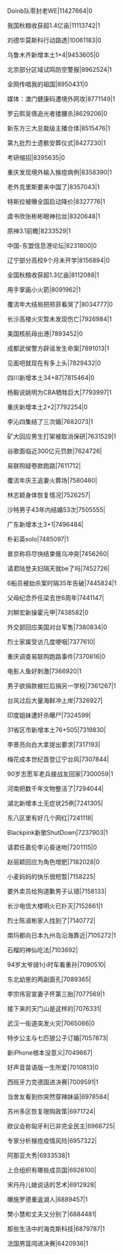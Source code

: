 Doinb队零封老WE|11427664|0

我国秋粮收获超1.4亿亩|11113742|1

刘德华莫斯科行动路透|10061183|0

乌鲁木齐新增本土1+4|9453605|0

北京部分区域试鸣防空警报|8962524|1

全网传唱我的祖国|8950431|0

媒体：澳门健康码遭境外网攻|8771149|1

罗云熙吴倩追光者搂腰杀|8629206|0

新东方三大总裁级主播合体|8515476|1

第九批烈士遗骸安葬仪式|8427230|1

考研缩招|8395635|0

重庆发现境外输入猴痘病例|8358390|1

老外克里斯要来中国了|8357043|1

特斯拉被曝全国启动降价|8327776|1

虞书欣张彬彬眼神拉丝|8320648|1

原神3.1前瞻|8233529|1

中国-东盟信息港论坛|8231800|0

辽宁部分高校9个月未开学|8156894|0

全国秋粮收获超1.3亿亩|8112088|1

用手掌画小火箭|8091962|1

覆流年大结局把邢菲看哭了|8034777|0

长沙高楼火灾暂未发现伤亡|7926984|1

美国核航母出港|7893452|0

成都武侯警方辟谣发生命案|7891013|1

见面吧就现在有多上头|7829432|0

四川新增本土34+87|7815464|0

杨毅说姚明为CBA牺牲巨大|7793997|1

重庆新增本土2+2|7792254|0

李沁四集结了三次婚|7682073|1

矿大回应男生打架被取消保研|7631529|1

谷歌面临近300亿元罚款|7624726|

易联购疑卷款跑路|7611712|

覆流年庆王追妻火葬场|7580460|

林志颖身体恢复情况|7526257|

沙特男子43年内结婚53次|7505555|

广东新增本土3+1|7496484|

朴彩英solo|7485097|1

普京称将尽快结束俄乌冲突|7456260|

请君陆登夫妇隔天就be了吗|7452726|

6船员被劫杀案时隔35年告破|7445824|1

父母纪念乔任梁去世6周年|7441147|

刘畊宏新操霍元甲|7438582|0

外交部回应美国对台军售|7380834|0

烈士家属受访几度哽咽|7377610|

重庆调查易联购跑路事件|7370816|0

电影人鱼好刺激|7366920|1

男子欲捐款被拦后捐另一学校|7361267|1

台风过后大量海鲜冲上岸|7326927|

印度姐妹遭奸杀曝尸|7324599|

31省区市新增本土76+505|7319830|

李景亮向白大拿提出要求|7317193|

梅花成本世纪首登辽宁台风|7307844|

90岁志愿军老兵接战友回家|7300059|1

河南把数千年文物整活了|7294044|

湖北新增本土无症状25例|7241305|

东八区里有好几个网红|7241118|

Blackpink新歌ShutDown|7237903|1

请君任嘉伦李沁昏迷吻|7201115|0

赵丽颖回应为角色增肥|7182028|0

小麦妈妈的快乐很短暂|7158225|

要外卖员给狗道歉男子认错|7158133|

长沙电信大楼明火已扑灭|7152661|1

烈士陈淑彬家人找到了|7140772|

南玛都向日本九州岛沿海靠近|7105272|1

石榴的神仙吃法|7103692|

94岁太爷骑1小时车看重孙|7090510|

东北幼崽的两副面孔|7089365|

李宗伟官宣妻子怀第三胎|7077569|1

接下来的天门山是这样的|7076331|

武汉一街道突发火灾|7065066|0

特步公主与七匹狼公子订婚|7057873|

新iPhone根本没意义|7049667|

好声音苗语版一生所爱|7010813|0

西班牙力克德国进决赛|7009591|1

当舍友看到你突然穿辣妹装|6978584|

苏州多区恢复限购政策|6971724|

欧议会称匈牙利已非完全民主|6966725|

专家分析猴痘疫情风险|6957322|

阿那亚大秀|6933538|1

上合组织有哪些成员国|6926100|

宋丹丹儿媳说话的艺术|6912928|

曝施罗德重返湖人|6889457|1

樊小慧和丈夫又分别了|6884481|

那些生活中的海克斯科技|6879787|1

法国男篮闯进决赛|6420936|1

